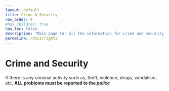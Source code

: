```yaml
---
layout: default
title: Crime & Security
nav_order: 4
#has_children: true
has_toc: false
description: "Main page for all the information for crime and security rights that tenants have"
permalink: /docs/rights
---
```


# Crime and Security

If there is any criminal activity such as, theft, violence, drugs, vandalism, etc, **ALL problems must be reported to the _police_**

